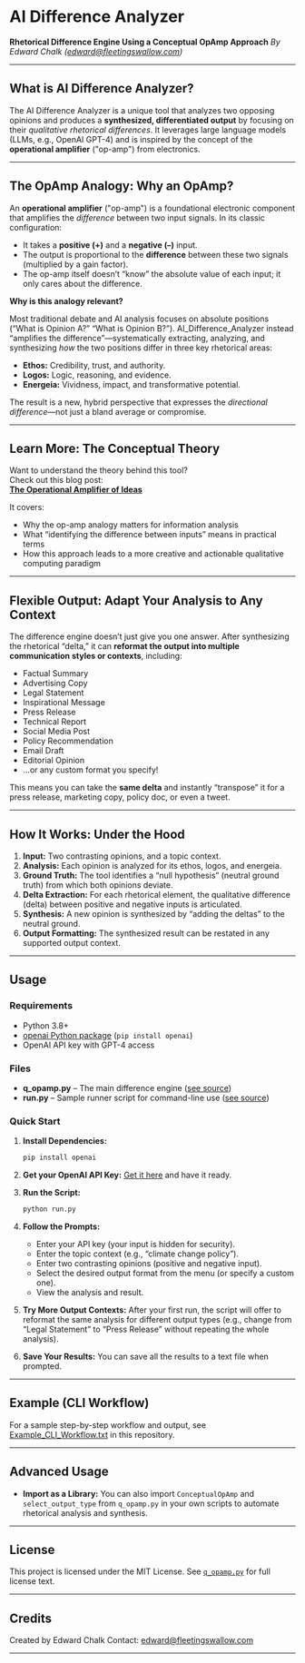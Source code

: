 # AI Difference Analyzer

**Rhetorical Difference Engine Using a Conceptual OpAmp Approach**
*By Edward Chalk ([edward@fleetingswallow.com](mailto:edward@fleetingswallow.com))*

---

## What is AI Difference Analyzer?

The AI Difference Analyzer is a unique tool that analyzes two opposing opinions and produces a **synthesized, differentiated output** by focusing on their *qualitative rhetorical differences*. It leverages large language models (LLMs, e.g., OpenAI GPT-4) and is inspired by the concept of the **operational amplifier** ("op-amp") from electronics.

---

## The OpAmp Analogy: Why an OpAmp?

An **operational amplifier** ("op-amp") is a foundational electronic component that amplifies the *difference* between two input signals. In its classic configuration:

* It takes a **positive (+)** and a **negative (–)** input.
* The output is proportional to the **difference** between these two signals (multiplied by a gain factor).
* The op-amp itself doesn’t “know” the absolute value of each input; it only cares about the difference.

**Why is this analogy relevant?**

Most traditional debate and AI analysis focuses on absolute positions (“What is Opinion A?” “What is Opinion B?”).
AI\_Difference\_Analyzer instead “amplifies the difference”—systematically extracting, analyzing, and synthesizing *how* the two positions differ in three key rhetorical areas:

* **Ethos:** Credibility, trust, and authority.
* **Logos:** Logic, reasoning, and evidence.
* **Energeia:** Vividness, impact, and transformative potential.

The result is a new, hybrid perspective that expresses the *directional difference*—not just a bland average or compromise.

---

## Learn More: The Conceptual Theory

Want to understand the theory behind this tool?  
Check out this blog post:  
**[The Operational Amplifier of Ideas](https://fleetingswallow.com/operational-amplifier-of-ideas/)**

It covers:
- Why the op-amp analogy matters for information analysis
- What “identifying the difference between inputs” means in practical terms
- How this approach leads to a more creative and actionable qualitative computing paradigm

---

## Flexible Output: Adapt Your Analysis to Any Context

The difference engine doesn’t just give you one answer.
After synthesizing the rhetorical “delta,” it can **reformat the output into multiple communication styles or contexts**, including:

* Factual Summary
* Advertising Copy
* Legal Statement
* Inspirational Message
* Press Release
* Technical Report
* Social Media Post
* Policy Recommendation
* Email Draft
* Editorial Opinion
* ...or any custom format you specify!

This means you can take the **same delta** and instantly “transpose” it for a press release, marketing copy, policy doc, or even a tweet.

---

## How It Works: Under the Hood

1. **Input:** Two contrasting opinions, and a topic context.
2. **Analysis:** Each opinion is analyzed for its ethos, logos, and energeia.
3. **Ground Truth:** The tool identifies a “null hypothesis” (neutral ground truth) from which both opinions deviate.
4. **Delta Extraction:** For each rhetorical element, the qualitative difference (delta) between positive and negative inputs is articulated.
5. **Synthesis:** A new opinion is synthesized by “adding the deltas” to the neutral ground.
6. **Output Formatting:** The synthesized result can be restated in any supported output context.

---

## Usage

### Requirements

* Python 3.8+
* [openai Python package](https://pypi.org/project/openai/) (`pip install openai`)
* OpenAI API key with GPT-4 access

### Files

* **q\_opamp.py** – The main difference engine ([see source][q_opamp.py])
* **run.py** – Sample runner script for command-line use ([see source][run.py])

### Quick Start

1. **Install Dependencies:**

   ```bash
   pip install openai
   ```

2. **Get your OpenAI API Key:**
   [Get it here](https://platform.openai.com/account/api-keys) and have it ready.

3. **Run the Script:**

   ```bash
   python run.py
   ```

4. **Follow the Prompts:**

   * Enter your API key (your input is hidden for security).
   * Enter the topic context (e.g., “climate change policy”).
   * Enter two contrasting opinions (positive and negative input).
   * Select the desired output format from the menu (or specify a custom one).
   * View the analysis and result.

5. **Try More Output Contexts:**
   After your first run, the script will offer to reformat the same analysis for different output types (e.g., change from “Legal Statement” to “Press Release” without repeating the whole analysis).

6. **Save Your Results:**
   You can save all the results to a text file when prompted.

---

## Example (CLI Workflow)

For a sample step-by-step workflow and output, see [Example\_CLI\_Workflow.txt](Example_CLI_Workflow.txt) in this repository.

---

## Advanced Usage

* **Import as a Library:**
  You can also import `ConceptualOpAmp` and `select_output_type` from `q_opamp.py` in your own scripts to automate rhetorical analysis and synthesis.

---

## License

This project is licensed under the MIT License.
See [`q_opamp.py`](q_opamp.py) for full license text.

---

## Credits

Created by Edward Chalk
Contact: [edward@fleetingswallow.com](mailto:edward@fleetingswallow.com)

---

[q_opamp.py]: q_opamp.py
[run.py]: run.py

